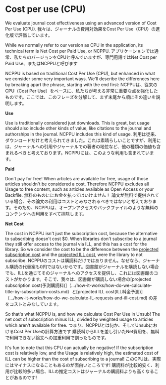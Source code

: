 # Cost per use (CPU)

We evaluate journal cost effectiveness using an advanced version of Cost Per Use (CPU).
我々は、ジャーナルの費用対効果をCost Per Use（CPU）の進化版で評価しています。

While we normally refer to our version as CPU in the application, its technical term is Net Cost per Paid Use, or NCPPU.
アプリケーションでは通常、私たちのバージョンをCPUと呼んでいますが、専門用語ではNet Cost per Paid Use、またはNCPPUと呼びます

NCPPU is based on traditional Cost Per Use (CPU), but enhanced in what we consider some very important ways. We'll describe the differences here by breaking apart the phrase, starting with the end first:
NCPPUは、従来のCPU（Cost Per Use）をベースに、私たちが考える非常に重要な点を強化したものです。ここでは、このフレーズを分解して、まず末尾から順にその違いを説明します。

**Use**

Use is traditionally considered just downloads. This is great, but usage should also include other kinds of value, like citations to the journal and authorships in the journal. NCPPU includes this kind of usage.
利用は従来、ダウンロードだけと考えられてきました。これは素晴らしいことですが、利用には、ジャーナルへの引用やジャーナルでの著者の地位など、他の種類の価値も含まれるべきと考えております。NCPPUには、このような利用も含まれています。

**Paid**

Don't pay for free! When articles are available for free, usage of those articles shouldn't be considered a cost. Therefore NCPPU excludes all Usage to free content, such as articles available as Open Access or your Backfile.
無料のものににお金を払ってはいけません！ 論文が無料で提供されている場合、その論文の利用はコストとみなされるべきではないと考えております。そのため、NCPPUは、オープンアクセスやバックファイルのような無料のコンテンツへの利用をすべて排除します。

**Net Cost**

The cost in NCPPU isn't just the subscription cost, because the alternative to subscribing doesn't cost $0. When libraries don't subscribe to a journal they still offer access to the journal via ILL, and this has a cost for the library. So we consider the cost to be the difference between the [projected subscription cost](../how-it-works/how-do-we-calculate-title-by-title-subscription-costs.md) and the [projected ILL cost](../how-it-works/how-do-we-calculate-ill-requests-and-ill-cost.md), were the library to not subscribe.
NCPPUのコストは購読料だけではありません。なぜなら、ジャーナル購読の代替案も0円ではないからです。図書館がジャーナルを購読しない場合でも、ILLを通じてそのジャーナルへのアクセスを提供し、これには図書館のコストがかかります。そこで、我々は、図書館が購読しない場合の[projected subscription cost(予測購読料)]（.../how-it-works/how-do-we-calculate-title-by-subscription-costs.md）と[projected ILL cost(ILL料金予測)]（.../how-it-works/how-do-we-calculate-IL-requests and-ill-cost.md) の差をコストとみなしています。

So that's what NCPPU is, and how we calculate Cost Per Use in Unsub! The net cost of subscription minus ILL, divided by weighted usage to articles which aren't available for free.
つまり、NCPPUとは何か、そしてUnsubにおけるCost Per Useの計算方法です 購読料からILLを差し引いたNet費用を、無料で利用できない論文への加重利用で割ったものです。

It's fun to note that this CPU can actually be negative! If the subscription cost is relatively low, and the Usage is relatively high, the estimated cost of ILL can be higher than the cost of subscribing to a journal!
このCPUは、実際にはマイナスになることもあるのが面白いところです! 購読料が比較的安く、利用が比較的多い場合、ILLの推定コストはジャーナルの購読料よりも高くなることがあるのです!